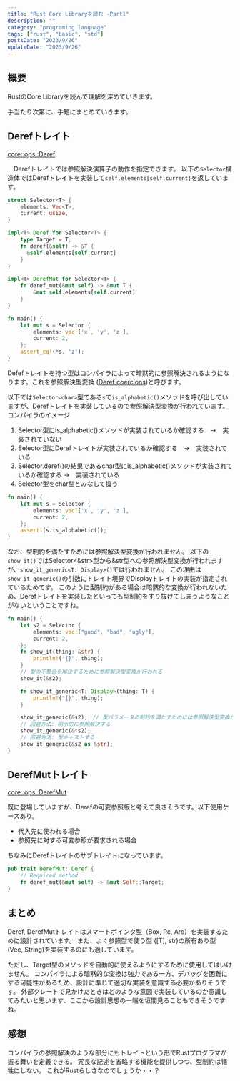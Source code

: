 ```yaml
---
title: "Rust Core Libraryを読む -Part1"
description: ""
category: "programing language"
tags: ["rust", "basic", "std"]
postsDate: "2023/9/26"
updateDate: "2023/9/26"
---
```



## 概要
RustのCore Libraryを読んで理解を深めていきます。

手当たり次第に、手短にまとめていきます。

## Derefトレイト
[core::ops::Deref](https://doc.rust-lang.org/nightly/core/ops/trait.Deref.html)

　Derefトレイトでは参照解決演算子の動作を指定できます。
以下の`Selector`構造体ではDerefトレイトを実装して`self.elements[self.current]`を返しています。

```rust
struct Selector<T> {
    elements: Vec<T>,
    current: usize,
}

impl<T> Deref for Selector<T> {
    type Target = T;
    fn deref(&self) -> &T {
      &self.elements[self.current]
    }
}

impl<T> DerefMut for Selector<T> {
    fn deref_mut(&mut self) -> &mut T {
        &mut self.elements[self.current]
    }
}

fn main() {
    let mut s = Selector {
        elements: vec!['x', 'y', 'z'],
        current: 2,
    };
    assert_eq!(*s, 'z');
}
```

Defefトレイトを持つ型はコンパイラによって暗黙的に参照解決されるようになります。これを参照解決型変換 ([Deref coercions](https://doc.rust-lang.org/nightly/core/ops/trait.Deref.html#more-on-deref-coercion))と呼びます。

以下では`Selector<char>`型である`s`で`is_alphabetic()`メソッドを呼び出していますが、Derefトレイトを実装しているので参照解決型変換が行われています。
コンパイラのイメージ
1. Selector<char>型にis_alphabetic()メソッドが実装されているか確認する　→　実装されていない
2. Selector<char>型にDerefトレイトが実装されているか確認する　→　実装されている
3. Selector<char>.deref()の結果であるchar型にis_alphabetic()メソッドが実装されているか確認する →　実装されている
4. Selector<char>型をchar型とみなして扱う

```rust
fn main() {
    let mut s = Selector {
        elements: vec!['x', 'y', 'z'],
        current: 2,
    };
    assert!(s.is_alphabetic());
}

```

なお、型制約を満たすためには参照解決型変換が行われません。
以下の`show_it()`ではSelector<&str>型から&str型への参照解決型変換が行われますが、`show_it_generic<T: Display>()`では行われません。
この理由は`show_it_generic()`の引数にトレイト境界でDisplayトレイトの実装が指定されているためです。
このように型制約がある場合は暗黙的な変換が行われないため、Derefトレイトを実装したといっても型制約をすり抜けてしまうようなことがないということですね。

```rust
fn main() {
    let s2 = Selector {
        elements: vec!["good", "bad", "ugly"],
        current: 2,
    };
    fn show_it(thing: &str) {
        println!("{}", thing);
    }
    // 型の不整合を解決するために参照解決型変換が行われる
    show_it(&s2);

    fn show_it_generic<T: Display>(thing: T) {
        println!("{}", thing);
    }

    show_it_generic(&s2);　// 型パラメータの制約を満たすためには参照解決型変換が行われないためエラー
    // 回避方法: 明示的に参照解決する
    show_it_generic(&*s2);
    // 回避方法: 型キャストする
    show_it_generic(&s2 as &str);
}
```

## DerefMutトレイト
[core::ops::DerefMut](https://doc.rust-lang.org/nightly/core/ops/trait.DerefMut.html)

既に登場していますが、Derefの可変参照版と考えて良さそうです。以下使用ケースあり。

- 代入先に使われる場合
- 参照先に対する可変参照が要求される場合

ちなみにDerefトレイトのサブトレイトになっています。


```rust
pub trait DerefMut: Deref {
    // Required method
    fn deref_mut(&mut self) -> &mut Self::Target;
}
```

## まとめ

Deref, DerefMutトレイトはスマートポインタ型（Box, Rc, Arc）を実装するために設計されています。
また、よく参照型で使う型 ([T], str)の所有あり型 (Vec<T>, String)を実装するのにも適しています。

ただし、Target型のメソッドを自動的に使えるようにするために使用してはいけません。
コンパイラによる暗黙的な変換は強力である一方、デバッグを困難にする可能性があるため、設計に準じて適切な実装を意識する必要がありそうです。
外部クレートで見かけたときはどのような意図で実装しているのか意識してみたいと思います、ここから設計思想の一端を垣間見ることもできそうですね。

## 感想

コンパイラの参照解決のような部分にもトレイトという形でRustプログラマが振る舞いを定義できる。
冗長な記述を省略する機能を提供しつつ、型制約は犠牲にしない。
これがRustらしさなのでしょうか・・？
